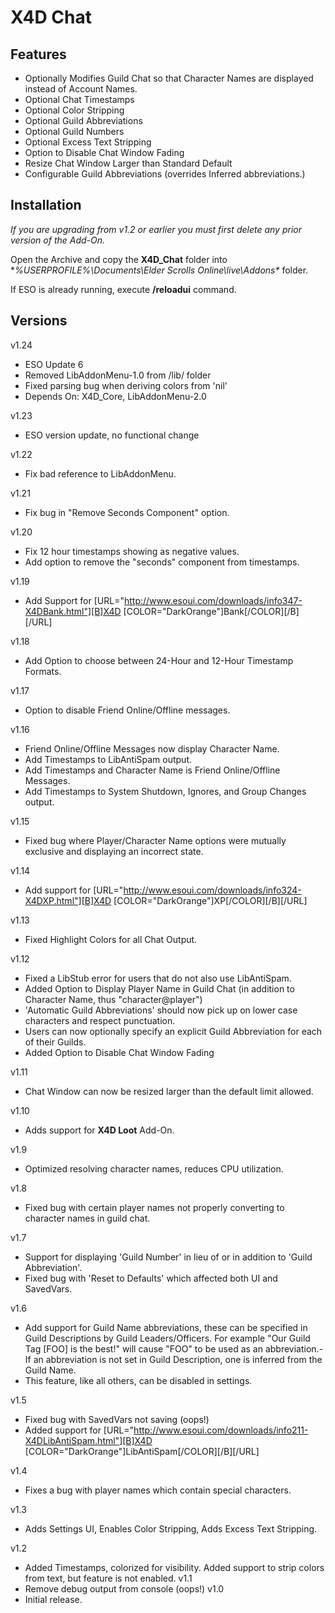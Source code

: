 # X4D **Chat**

## Features

* Optionally Modifies Guild Chat so that Character Names are displayed instead of Account Names.
* Optional Chat Timestamps
* Optional Color Stripping
* Optional Guild Abbreviations
* Optional Guild Numbers
* Optional Excess Text Stripping
* Option to Disable Chat Window Fading
* Resize Chat Window Larger than Standard Default
* Configurable Guild Abbreviations (overrides Inferred abbreviations.)

## Installation

*If you are upgrading from v1.2 or earlier you must first delete any prior version of the Add-On.*

Open the Archive and copy the **X4D_Chat** folder into **%USERPROFILE%\Documents\Elder Scrolls Online\live\Addons\** folder.

If ESO is already running, execute **/reloadui** command.

## Versions
v1.24
- ESO Update 6
- Removed LibAddonMenu-1.0 from /lib/ folder
- Fixed parsing bug when deriving colors from 'nil'
- Depends On: X4D_Core, LibAddonMenu-2.0
 
v1.23
- ESO version update, no functional change

v1.22
- Fix bad reference to LibAddonMenu.

v1.21
- Fix bug in "Remove Seconds Component" option.

v1.20
- Fix 12 hour timestamps showing as negative values.
- Add option to remove the "seconds" component from timestamps.

v1.19
- Add Support for [URL="http://www.esoui.com/downloads/info347-X4DBank.html"][B]X4D [COLOR="DarkOrange"]Bank[/COLOR][/B][/URL]

v1.18
- Add Option to choose between 24-Hour and 12-Hour Timestamp Formats.

v1.17
- Option to disable Friend Online/Offline messages.

v1.16
- Friend Online/Offline Messages now display Character Name.
- Add Timestamps to LibAntiSpam output.
- Add Timestamps and Character Name is Friend Online/Offline Messages.
- Add Timestamps to System Shutdown, Ignores, and Group Changes output.

v1.15
- Fixed bug where Player/Character Name options were mutually exclusive and displaying an incorrect state.

v1.14
- Add support for [URL="http://www.esoui.com/downloads/info324-X4DXP.html"][B]X4D [COLOR="DarkOrange"]XP[/COLOR][/B][/URL]

v1.13
- Fixed Highlight Colors for all Chat Output.

v1.12
- Fixed a LibStub error for users that do not also use LibAntiSpam.
- Added Option to Display Player Name in Guild Chat (in addition to Character Name, thus "character@player")
- 'Automatic Guild Abbreviations' should now pick up on lower case characters and respect punctuation.
- Users can now optionally specify an explicit Guild Abbreviation for each of their Guilds.
- Added Option to Disable Chat Window Fading

v1.11
- Chat Window can now be resized larger than the default limit allowed.

v1.10
- Adds support for **X4D Loot** Add-On.

v1.9
- Optimized resolving character names, reduces CPU utilization.

v1.8
- Fixed bug with certain player names not properly converting to character names in guild chat.

v1.7
- Support for displaying 'Guild Number' in lieu of or in addition to 'Guild Abbreviation'.
- Fixed bug with 'Reset to Defaults' which affected both UI and SavedVars.

v1.6
- Add support for Guild Name abbreviations, these can be specified in Guild Descriptions by Guild Leaders/Officers. For example "Our Guild Tag [FOO] is the best!" will cause "FOO" to be used as an abbreviation.- If an abbreviation is not set in Guild Description, one is inferred from the Guild Name.
- This feature, like all others, can be disabled in settings.   

v1.5
- Fixed bug with SavedVars not saving (oops!)
- Added support for [URL="http://www.esoui.com/downloads/info211-X4DLibAntiSpam.html"][B]X4D [COLOR="DarkOrange"]LibAntiSpam[/COLOR][/B][/URL]

v1.4
- Fixes a bug with player names which contain special characters.

v1.3
- Adds Settings UI, Enables Color Stripping, Adds Excess Text Stripping.

v1.2
- Added Timestamps, colorized for visibility. Added support to strip colors from text, but feature is not enabled.
v1.1
- Remove debug output from console (oops!)
v1.0
- Initial release.

